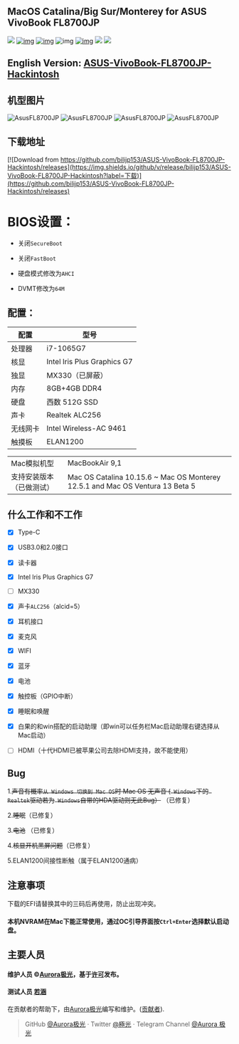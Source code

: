 ## MacOS Catalina/Big Sur/Monterey for ASUS VivoBook FL8700JP

[![](https://img.shields.io/badge/存储库-Aurora极光-informational?style=flat&logo=github&logoColor=white&color=9debeb)](https://github.com/bilijp153?tab=repositories)
[![img](https://img.shields.io/github/stars/bilijp153/ASUS-VivoBook-FL8700JP-icelake-1065G7-Hackintosh.svg?color=ff69b4&label=点赞&logoColor=ff69b4&style=social)](https://github.com/bilijp153/ASUS-VivoBook-FL8700JP-icelake-1065G7-Hackintosh) [![img](https://img.shields.io/github/followers/bilijp153.svg?label=粉丝&logoColor=success&style=social)](https://github.com/bilijp153/ASUS-VivoBook-FL8700JP-icelake-1065G7-Hackintosh) ![img](https://img.shields.io/github/contributors/bilijp153/ASUS-VivoBook-FL8700JP-icelake-1065G7-Hackintosh.svg?color=red&label=%E8%B4%A1%E7%8C%AE%E4%BA%BA%E6%95%B0) [![img](https://img.shields.io/github/last-commit/bilijp153/ASUS-VivoBook-FL8700JP-icelake-1065G7-Hackintosh.svg?color=orange&label=%E6%9C%80%E8%BF%91%E6%8F%90%E4%BA%A4)](https://github.com/bilijp153/ASUS-VivoBook-FL8700JP-icelake-1065G7-Hackintosh)
[![](https://img.shields.io/badge/电报-Aurora极光-informational?style=flat&logo=telegram&logoColor=white&color=5fb659)](https://t.me/Aurora_5223)
[![](https://img.shields.io/badge/推特-極光-informational?style=flat&logo=twitter&logoColor=white&color=5fb659)](https://twitter.com/Aurora_jp123)



## English Version: [ASUS-VivoBook-FL8700JP-Hackintosh](README_en.md) 



## 机型图片

![AsusFL8700JP](https://github.com/bilijp153/ASUS-VivoBook-FL8700JP-icelake-1065G7-Hackintosh/blob/main/机型效果图/computer4.png)
![AsusFL8700JP](https://github.com/bilijp153/ASUS-VivoBook-FL8700JP-icelake-1065G7-Hackintosh/blob/main/机型效果图/computer.png)
![AsusFL8700JP](https://github.com/bilijp153/ASUS-VivoBook-FL8700JP-icelake-1065G7-Hackintosh/blob/main/机型效果图/computer2.png)
![AsusFL8700JP](https://github.com/bilijp153/ASUS-VivoBook-FL8700JP-icelake-1065G7-Hackintosh/blob/main/机型效果图/computer1.png)


## 下载地址

[![Download from https://github.com/bilijp153/ASUS-VivoBook-FL8700JP-Hackintosh/releases](https://img.shields.io/github/v/release/bilijp153/ASUS-VivoBook-FL8700JP-Hackintosh?label=下载)](https://github.com/bilijp153/ASUS-VivoBook-FL8700JP-Hackintosh/releases)

# BIOS设置：

- 关闭`SecureBoot`

- 关闭`FastBoot`

- 硬盘模式修改为`AHCI`

- DVMT修改为`64M`


## 配置：

|    配置       |        型号                 |
|--------------|-----------------------------|
|    处理器     |          i7-1065G7          |
|     核显      |    Intel lris Plus Graphics G7    |
|     独显      |      MX330（已屏蔽）    |
|     内存      |     8GB+4GB DDR4        |
|     硬盘      |       西数 512G SSD        |
|     声卡      |       Realtek ALC256        |
|   无线网卡     |        Intel Wireless-AC 9461      |
|   触摸板     |        ELAN1200      |

|             |                           |
|--------------|-----------------------------|
|   Mac模拟机型     |        MacBookAir 9,1      |
|   支持安装版本（已做测试）     |        Mac OS Catalina 10.15.6 ~ Mac OS Monterey 12.5.1 and Mac OS Ventura 13 Beta 5    |




## 什么工作和不工作
- [x] Type-C
- [x] USB3.0和2.0接口
- [x] 读卡器
- [x] Intel lris Plus Graphics G7
- [ ] MX330
- [x] 声卡`ALC256`（alcid=5）
- [x] 耳机接口
- [x] 麦克风
- [x] WIFI
- [X] 蓝牙
- [x] 电池
- [x] 触控板（GPIO中断）
- [x] 睡眠和唤醒
- [x] 白果的和win搭配的启动助理（即win可以任务栏Mac启动助理右键选择从Mac启动）
- [ ] HDMI（十代HDMI已被苹果公司去除HDMI支持，故不能使用）


## Bug
1.~~声音有概率`从 Windows 切换到 Mac OS`时 Mac OS 无声音 (` Windows`下的` Realtek`驱动若为` Windows`自带的HDA驱动则无此Bug）~~ （已修复）

2.~~睡眠~~（已修复）

3.~~电池~~ （已修复）

4.~~核显开机黑屏问题~~（已修复）

5.ELAN1200间接性断触（属于ELAN1200通病）



## 注意事项
下载的EFI请替换其中的三码后再使用，防止出现冲突。   

#### 本机NVRAM在Mac下能正常使用，通过OC引导界面按`Ctrl+Enter`选择默认启动盘。




## 主要人员
   #### 维护人员 ©[Aurora极光](https://github.com/bilijp153)，基于[许可](./许可)发布。
   #### 测试人员  [若涵](https://github.com/catlingyun)
   在贡献者的帮助下，由[Aurora极光](https://github.com/bilijp153)编写和维护。([贡献者](https://github.com/bilijp153/ASUS-VivoBook-FL8700JP-icelake-1065G7-Hackintosh/graphs/contributors)).
   > GitHub [@Aurora极光](https://github.com/bilijp153) · Twitter [@極光](https://twitter.com/Aurora_jp123) · Telegram Channel [@Aurora 极光](https://t.me/Aurora_5223)

   
